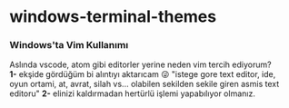 # windows-terminal-themes
### Windows'ta Vim Kullanımı ### 
Aslında vscode, atom gibi editorler yerine neden vim tercih ediyorum?  
**1-** ekşide gördüğüm bi alıntıyı aktarıcam :stuck_out_tongue_winking_eye: "istege gore text editor, ide, oyun ortami, at, avrat, silah vs... olabilen sekilden sekile giren asmis text editoru"
**2-** elinizi kaldırmadan hertürlü işlemi yapabılıyor olmanız.
  
  
